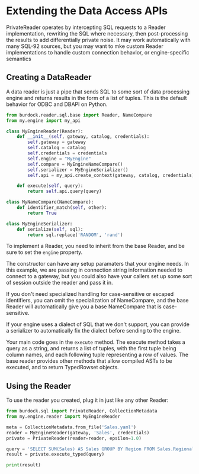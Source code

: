 # Extending the Data Access APIs

PrivateReader operates by intercepting SQL requests to a Reader implementation,
rewriting the SQL where necessary, then post-processing the results to add
differentially private noise.  It may work automatically with many SQL-92
sources, but you may want to mke custom Reader implementations to handle
custom connection behavior, or engine-specific semantics

## Creating a DataReader

A data reader is just a pipe that sends SQL to some sort of data processing
engine and returns results in the form of a list of tuples.  This is the 
default behavior for ODBC and DBAPI on Python.

```python
from burdock.reader.sql.base import Reader, NameCompare
from my.engine import my_api

class MyEngineReader(Reader):
    def __init__(self, gateway, catalog, credentials):
        self.gateway = gateway
        self.catalog = catalog
        self.credentials = credentials
        self.engine = "MyEngine"
        self.compare = MyEngineNameCompare()
        self.serializer = MyEngineSerializer()
        self.api = my_api.create_context(gateway, catalog, credentials)

    def execute(self, query):
        return self.api.query(query)

class MyNameCompare(NameCompare):
    def identifier_match(self, other):
        return True

class MyEngineSerializer:
    def serialize(self, sql):
        return sql.replace('RANDOM', 'rand')
```

To implement a Reader, you need to inherit from the base Reader, and be sure to set the `engine` property.

The constructor can have any setup paramaters that your engine needs.  In this example, we are passing in connection string information needed to connect to a gateway, but you could also have your callers set up some sort of session outside the reader and pass it in.

If you don't need specialized handling for case-sensitive or escaped identifiers, you can omit the specialization of NameCompare, and the base Reader will automatically give you a base NameCompare that is case-sensitive.

If your engine uses a dialect of SQL that we don't support, you can provide a serializer to automatically fix the dialect before sending to the engine.

Your main code goes in the `execute` method.  The execute method takes a query as a string, and returns a list of tuples, with the first tuple being column names, and each following tuple representing a row of values.  The base reader provides other methods that allow compiled ASTs to be executed, and to return TypedRowset objects.

## Using the Reader

To use the reader you created, plug it in just like any other Reader:

```python
from burdock.sql import PrivateReader, CollectionMetadata
from my.engine.reader import MyEngineReader

meta = CollectionMetadata.from_file('Sales.yaml')
reader = MyEngineReader(gateway, 'Sales', credentials)
private = PrivateReader(reader=reader, epsilon=1.0)

query = 'SELECT SUM(Sales) AS Sales GROUP BY Region FROM Sales.RegionalSales'
result = private.execute_typed(query)

print(result)
```

